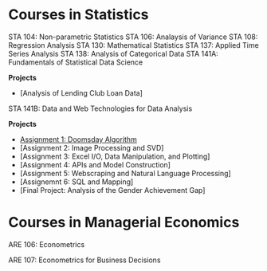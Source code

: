 # Courses in Statistics

STA 104: Non-parametric Statistics
STA 106: Analaysis of Variance
STA 108: Regression Analysis
STA 130: Mathematical Statistics
STA 137: Applied Time Series Analysis
STA 138: Analysis of Categorical Data
STA 141A: Fundamentals of Statistical Data Science

**Projects**

- [Analysis of Lending Club Loan Data]

STA 141B: Data and Web Technologies for Data Analysis

**Projects** 

- [Assignment 1: Doomsday Algorithm](https://github.com/nachanta/nachanta.github.io/blob/master/assignment1.ipynb)
- [Assignment 2: Image Processing and SVD]
- [Assignment 3: Excel I/O, Data Manipulation, and Plotting]
- [Assignment 4: APIs and Model Construction]
- [Assignment 5: Webscraping and Natural Language Processing]
- [Assignemnt 6: SQL and Mapping]
- [Final Project: Analysis of the Gender Achievement Gap]
		


# Courses in Managerial Economics

ARE 106: Econometrics

ARE 107: Econometrics for Business Decisions

